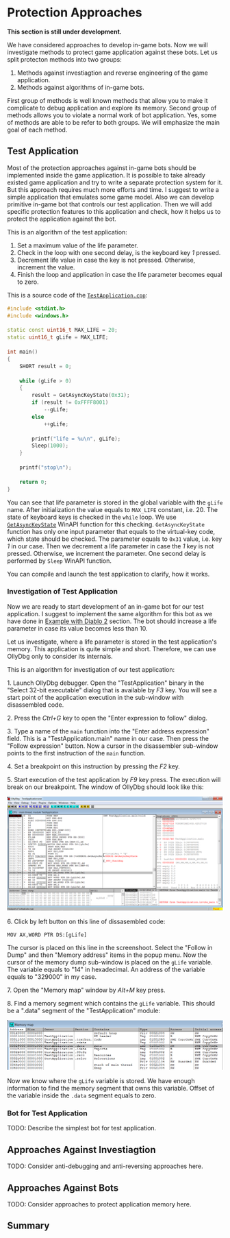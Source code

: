 # Protection Approaches

**This section is still under development.**

We have considered approaches to develop in-game bots. Now we will investigate methods to protect game application against these bots. Let us split protecton methods into two groups:

1. Methods against investiagtion and reverse engineering of the game application.
2. Methods against algorithms of in-game bots.

First group of methods is well known methods that allow you to make it complicate to debug application and explore its memory. Second group of methods allows you to violate a normal work of bot application. Yes, some of methods are able to be refer to both groups. We will emphasize the main goal of each method.

## Test Application

Most of the protection approaches against in-game bots should be implemented inside the game application. It is possible to take already existed game application and try to write a separate protection system for it. But this approach requires much more efforts and time. I suggest to write a simple application that emulates some game model. Also we can develop primitive in-game bot that controls our test application. Then we will add specific protection features to this application and check, how it helps us to protect the application against the bot.

This is an algorithm of the test application:

1. Set a maximum value of the life parameter.
2. Check in the loop with one second delay, is the keyboard key *1* pressed.
3. Decrement life value in case the key is not pressed. Otherwise, increment the value.
4. Finish the loop and application in case the life parameter becomes equal to zero.

This is a source code of the [`TestApplication.cpp`](https://ellysh.gitbooks.io/video-game-bots/content/Examples/InGameBots/ProtectionApproaches/TestApplication.cpp):
```C++
#include <stdint.h>
#include <windows.h>

static const uint16_t MAX_LIFE = 20;
static uint16_t gLife = MAX_LIFE;

int main()
{
	SHORT result = 0;

	while (gLife > 0)
	{
		result = GetAsyncKeyState(0x31);
		if (result != 0xFFFF8001)
			--gLife;
		else
			++gLife;

		printf("life = %u\n", gLife);
		Sleep(1000);
	}

	printf("stop\n");

	return 0;
}
```
You can see that life parameter is stored in the global variable with the `gLife` name. After initialization the value equals to `MAX_LIFE` constant, i.e. 20. The state of keyboard keys is checked in the `while` loop. We use [`GetAsyncKeyState`](https://msdn.microsoft.com/en-us/library/windows/desktop/ms646293%28v=vs.85%29.aspx) WinAPI function for this checking. `GetAsyncKeyState` function has only one input parameter that equals to the virtual-key code, which state should be checked. The parameter equals to `0x31` value, i.e. key *1* in our case. Then we decrement a life parameter in case the *1* key is not pressed. Otherwise, we increment the parameter. One second delay is performed by `Sleep` WinAPI function.

You can compile and launch the test application to clarify, how it works.

### Investigation of Test Application

Now we are ready to start development of an in-game bot for our test application. I suggest to implement the same algorithm for this bot as we have done in [Example with Diablo 2](example.md) section. The bot should increase a life parameter in case its value becomes less than 10.

Let us investigate, where a life parameter is stored in the test application's memory. This application is quite simple and short. Therefore, we can use OllyDbg only to consider its internals. 

This is an algorithm for investigation of our test application:

1\. Launch OllyDbg debugger. Open the "TestApplication" binary in the "Select 32-bit executable" dialog that is available by *F3* key. You will see a start point of the application execution in the sub-window with disassembled code.

2\. Press the *Ctrl+G* key to open the "Enter expression to follow" dialog.

3\. Type a name of the `main` function into the "Enter address expression" field. This is a "TestApplication.main" name in our case. Then press the "Follow expression" button. Now a cursor in the disassembler sub-window points to the first instruction of the `main` function.

4\. Set a breakpoint on this instruction by pressing the *F2* key.

5\. Start execution of the test application by *F9* key press. The execution will break on our breakpoint. The window of OllyDbg should look like this:

![Test Application Ollydbg](test-application-ollydbg.png)

6\. Click by left button on this line of dissasembled code:
```
MOV AX,WORD PTR DS:[gLife]
```
The cursor is placed on this line in the screenshoot. Select the "Follow in Dump" and then "Memory address" items in the popup menu. Now the cursor of the memory dump sub-window is placed on the `gLife` variable. The variable equals to "14" in hexadecimal. An address of the variable equals to "329000" in my case.

7\. Open the "Memory map" window by *Alt+M* key press.

8\. Find a memory segment which contains the `gLife` variable. This should be a ".data" segment of the "TestApplication" module:

![Test App Segment Ollydbg](testapp-segment-ollydbg.png)

Now we know where the `gLife` variable is stored. We have enough information to find the memory segment that owns this variable. Offset of the variable inside the `.data` segment equals to zero.

### Bot for Test Application

TODO: Describe the simplest bot for test application.

## Approaches Against Investiagtion

TODO: Consider anti-debugging and anti-reversing approaches here.

## Approaches Against Bots

TODO: Consider approaches to protect application memory here.

## Summary
